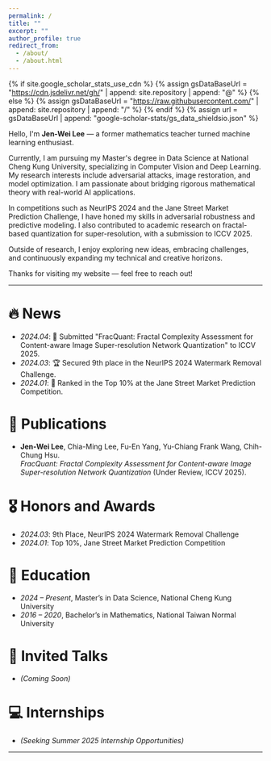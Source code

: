 ```yaml
---
permalink: /
title: ""
excerpt: ""
author_profile: true
redirect_from: 
  - /about/
  - /about.html
---
```


{% if site.google_scholar_stats_use_cdn %}
{% assign gsDataBaseUrl = "https://cdn.jsdelivr.net/gh/" | append: site.repository | append: "@" %}
{% else %}
{% assign gsDataBaseUrl = "https://raw.githubusercontent.com/" | append: site.repository | append: "/" %}
{% endif %}
{% assign url = gsDataBaseUrl | append: "google-scholar-stats/gs_data_shieldsio.json" %}

<span class='anchor' id='about-me'></span>

Hello, I'm **Jen-Wei Lee** — a former mathematics teacher turned machine learning enthusiast.

Currently, I am pursuing my Master's degree in Data Science at National Cheng Kung University, specializing in Computer Vision and Deep Learning. My research interests include adversarial attacks, image restoration, and model optimization. I am passionate about bridging rigorous mathematical theory with real-world AI applications.

In competitions such as NeurIPS 2024 and the Jane Street Market Prediction Challenge, I have honed my skills in adversarial robustness and predictive modeling. I also contributed to academic research on fractal-based quantization for super-resolution, with a submission to ICCV 2025.

Outside of research, I enjoy exploring new ideas, embracing challenges, and continuously expanding my technical and creative horizons.

Thanks for visiting my website — feel free to reach out!

---

# 🔥 News
- *2024.04*: 🎉 Submitted "FracQuant: Fractal Complexity Assessment for Content-aware Image Super-resolution Network Quantization" to ICCV 2025.
- *2024.03*: 🏆 Secured 9th place in the NeurIPS 2024 Watermark Removal Challenge.
- *2024.01*: 🏅 Ranked in the Top 10% at the Jane Street Market Prediction Competition.

# 📝 Publications 

- **Jen-Wei Lee**, Chia-Ming Lee, Fu-En Yang, Yu-Chiang Frank Wang, Chih-Chung Hsu.  
  *FracQuant: Fractal Complexity Assessment for Content-aware Image Super-resolution Network Quantization* (Under Review, ICCV 2025).

# 🎖 Honors and Awards
- *2024.03*: 9th Place, NeurIPS 2024 Watermark Removal Challenge
- *2024.01*: Top 10%, Jane Street Market Prediction Competition

# 📖 Education
- *2024 – Present*, Master’s in Data Science, National Cheng Kung University
- *2016 – 2020*, Bachelor’s in Mathematics, National Taiwan Normal University

# 💬 Invited Talks
- *(Coming Soon)*

# 💻 Internships
- *(Seeking Summer 2025 Internship Opportunities)*

---

